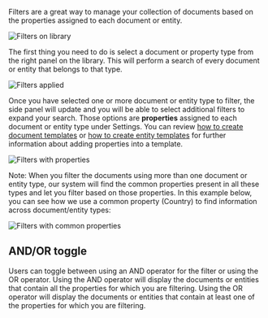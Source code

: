 Filters are a great way to manage your collection of documents based on the properties assigned to each document or entity.

![Filters on library](http://huridocs.github.io/uwazi-assets/wiki/screenshots/filters-base.png)

The first thing you need to do is select a document or property type from the right panel on the library. This will perform a search of every document or entity that belongs to that type.

![Filters applied](http://huridocs.github.io/uwazi-assets/wiki/screenshots/filters-applied.png)

Once you have selected one or more document or entity type to filter, the side panel will update and you will be able to select additional filters to expand your search. Those options are **properties** assigned to each document or entity type under Settings. You can review [how to create document templates](https://github.com/huridocs/uwazi/wiki/Create-document-templates) or [how to create entity templates](https://github.com/huridocs/uwazi/wiki/Create-entity-templates) for further information about adding properties into a template.

![Filters with properties](http://huridocs.github.io/uwazi-assets/wiki/screenshots/filters-properties.png)

Note: When you filter the documents using more than one document or entity type, our system will find the common properties present in all these types and let you filter based on those properties. In this example below, you can see how we use a common property (Country) to find information across document/entity types:

![Filters with common properties](http://huridocs.github.io/uwazi-assets/wiki/screenshots/filters-common.png)

## AND/OR toggle

Users can toggle between using an AND operator for the filter or using the OR operator. 
Using the AND operator will display the documents or entities that contain all the properties for which you are filtering. 
Using the OR operator will display the documents or entities that contain at least one of the properties for which you are filtering.